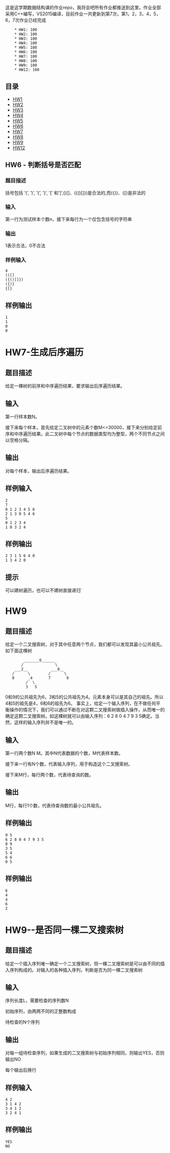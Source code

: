这是这学期数据结构课的作业repo，我将会吧所有作业都推送到这里。作业全部采用C++编写，VS2015编译，目前作业一共更新到第7次，第1，2，3，4，5，6，7次作业已经完成
~~~
    * HW1: 100
    * HW2: 100
    * HW3: 100
    * HW4: 100
    * HW5: 100
    * HW6: 100
    * HW7: 100
    * HW8: 100
    * HW9: 100
    * HW12: 100
~~~
## 目录
* [HW1](Project1)
* [HW2](project2)
* [HW3](project3)
* [HW4](Project4)
* [HW5](Project5)
* [HW6](project6)
* [HW7](project7)
* [HW8](project8)
* [HW9](project10)
* [HW12](Project14)

## HW6 - 判断括号是否匹配
### 题目描述
括号包括 ’(’, ’)’, ’{’, ’}’, ’[’ 和’]’,()[]、({()[]})是合法的,而({)}、{[}是非法的
### 输入
第一行为测试样本个数n，接下来每行为一个仅包含括号的字符串
### 输出
1表示合法，0不合法
### 样例输入
~~~
4
()[]
({()[]})
({)}
{[}
~~~
## 样例输出
~~~
1
1
0
0
~~~

# HW7-生成后序遍历
## 题目描述
给定一棵树的前序和中序遍历结果，要求输出后序遍历结果。
## 输入
第一行样本数N。

接下来每个样本，首先给定二叉树中的元素个数M<=30000，接下来分别给定前序和中序遍历结果。此二叉树中每个节点的数据类型均为整型，两个不同节点之间以空格分隔。
## 输出
对每个样本，输出后序遍历结果。
## 样例输入
~~~
2
7
0 1 2 3 4 5 6 
2 1 3 0 5 4 6 
5
0 1 2 3 4 
1 0 3 2 4 
~~~
## 样例输出
~~~
2 3 1 5 6 4 0 
1 3 4 2 0 
~~~
## 提示
可以建树遍历，也可以不建树直接递归`

# HW9
## 题目描述
给定一个二叉搜索树，对于其中任意两个节点，我们都可以发现其最小公共祖先。如下面这棵树
~~~
        _______6______
       /              \
    ___2__          ___8__
   /      \        /      \
   0      _4       7       9
         /  \
         3   5
~~~
0和9的公共祖先为6，3和5的公共祖先为4。元素本身可以是其自己的祖先。所以4和5的祖先是4，6和6的祖先为6。
事实上，给定一个输入序列，在不做任何平衡操作的情况下，我们可以通过不断在对这颗二叉搜索树做插入操作，从而唯一的确定这颗二叉搜索树。如这棵树就可以由输入序列：6 2 8 0 4 7 9 3 5确定。当然，这样的输入序列并不是唯一的。

## 输入
第一行两个数N M。其中N代表数据的个数，M代表样本数。

接下来一行有N个数，代表输入序列，用于构造这个二叉搜索树。

接下来M行，每行两个数，代表待查询的数。

## 输出
M行，每行1个数，代表待查询数的最小公共祖先。
## 样例输出
~~~
9 5
6 2 8 0 4 7 9 3 5
0 9
3 5
5 4
6 6
0 5
~~~

## 样例输出
~~~
6
4
4
6
2
~~~

# HW9--是否同一棵二叉搜索树
## 题目描述
给定一个插入序列唯一确定一个二叉搜索树，但一棵二叉搜索树是可以由不同的插入序列构成的。对输入的各种插入序列，判断是否为同一棵二叉搜索树
## 输入
序列长度L，需要检查的序列数N

初始序列，由两两不同的正整数构成

待检查的N个序列
## 输出
对每一组待检查序列，如果生成的二叉搜索树与初始序列相同，则输出YES，否则输出NO

每个输出后换行

## 样例输入
~~~
4 2
3 1 4 2
3 4 1 2
3 2 4 1
~~~
## 样例输出
~~~
YES
NO
~~~

